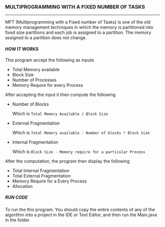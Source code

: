 ###  MULTIPROGRAMMING WITH A FIXED NUMBER OF TASKS
___

MFT (Multiprogramming with a Fixed number of Tasks) is one of the old memory management techniques in
which the memory is partitioned into fixed size partitions and each job is assigned to a partition. The memory
assigned to a partition does not change.

#### HOW IT WORKS
This program accept the following as inputs

- Total Memory available
- Block Size
- Number of Processes
- Memory Require for every Process

After accepting the input it then compute the following
-  Number of Blocks

    Which is `Total Memory Available / Block Size`
- External Fragmentation

    Which is `Total Memory available - Number of blocks * Block Size`

- Internal Fragmentation

    Which is `Block Size - Memory require for a particular Process`

After the computation, the program then display the following
- Total Internal Fragmentation
- Total External Fragmentation
- Memory Require for a Every Process
- Allocation

##### RUN CODE
To run the this program. You should
copy the entire contents of any of the algorithm into a project in the IDE or Text Editor, and then run the Main.java in the folder.
